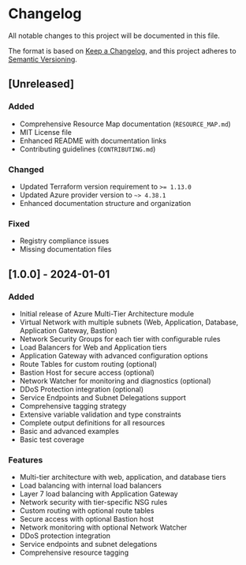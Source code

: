 # Changelog

All notable changes to this project will be documented in this file.

The format is based on [Keep a Changelog](https://keepachangelog.com/en/1.0.0/),
and this project adheres to [Semantic Versioning](https://semver.org/spec/v2.0.0.html).

## [Unreleased]

### Added
- Comprehensive Resource Map documentation (`RESOURCE_MAP.md`)
- MIT License file
- Enhanced README with documentation links
- Contributing guidelines (`CONTRIBUTING.md`)

### Changed
- Updated Terraform version requirement to `>= 1.13.0`
- Updated Azure provider version to `~> 4.38.1`
- Enhanced documentation structure and organization

### Fixed
- Registry compliance issues
- Missing documentation files

## [1.0.0] - 2024-01-01

### Added
- Initial release of Azure Multi-Tier Architecture module
- Virtual Network with multiple subnets (Web, Application, Database, Application Gateway, Bastion)
- Network Security Groups for each tier with configurable rules
- Load Balancers for Web and Application tiers
- Application Gateway with advanced configuration options
- Route Tables for custom routing (optional)
- Bastion Host for secure access (optional)
- Network Watcher for monitoring and diagnostics (optional)
- DDoS Protection integration (optional)
- Service Endpoints and Subnet Delegations support
- Comprehensive tagging strategy
- Extensive variable validation and type constraints
- Complete output definitions for all resources
- Basic and advanced examples
- Basic test coverage

### Features
- Multi-tier architecture with web, application, and database tiers
- Load balancing with internal load balancers
- Layer 7 load balancing with Application Gateway
- Network security with tier-specific NSG rules
- Custom routing with optional route tables
- Secure access with optional Bastion host
- Network monitoring with optional Network Watcher
- DDoS protection integration
- Service endpoints and subnet delegations
- Comprehensive resource tagging 